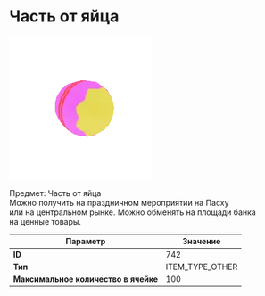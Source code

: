 # Часть от яйца

![Item Image](../img/742.webp?raw=true)

Предмет: Часть от яйца<br>Можно получить на праздничном мероприятии на Пасху<br>или на центральном рынке. Можно обменять на площади банка<br>на ценные товары.


| Параметр | Значение |
|----------|----------|
| **ID** | 742 |
| **Тип** | ITEM_TYPE_OTHER |
| **Максимальное количество в ячейке** | 100 |

